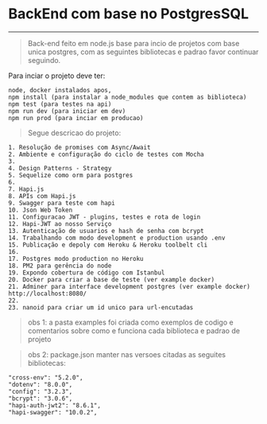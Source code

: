 # BackEnd com base no PostgresSQL
--------------------------------------------------
>Back-end feito em node.js base para incio de projetos com base unica postgres, com as seguintes bibliotecas e padrao favor continuar seguindo. 

Para inciar o projeto deve ter: 

    node, docker instalados apos,
    npm install (para instalar a node_modules que contem as biblioteca)
    npm test (para testes na api)
    npm run dev (para iniciar em dev)
    npm run prod (para inciar em producao)
   
>Segue descricao do projeto:
   
    1. Resolução de promises com Async/Await
    2. Ambiente e configuração do ciclo de testes com Mocha
    3. 
    4. Design Patterns - Strategy
    5. Sequelize como orm para postgres
    6. 
    7. Hapi.js 
    8. APIs com Hapi.js
    9. Swagger para teste com hapi
    10. Json Web Token
    11. Configuracao JWT - plugins, testes e rota de login
    12. Hapi-JWT ao nosso Serviço 
    13. Autenticação de usuarios e hash de senha com bcrypt
    14. Trabalhando com modo development e production usando .env
    15. Publicação e depoly com Heroku & Heroku toolbelt cli
    16. 
    17. Postgres modo production no Heroku
    18. PM2 para gerência do node 
    19. Expondo cobertura de código com Istanbul
    20. Docker para criar a base de teste (ver example docker)
    21. Adminer para interface development postgres (ver example docker) http://localhost:8080/
    22. 
    23. nanoid para criar um id unico para url-encutadas

>obs 1: a pasta examples foi criada como exemplos de
codigo e comentarios sobre como e funciona cada biblioteca e padrao de projeto

>obs 2: package.json manter nas versoes citadas as seguites bibliotecas:

    "cross-env": "5.2.0",
    "dotenv": "8.0.0",
    "config": "3.2.3",
    "bcrypt": "3.0.6",
    "hapi-auth-jwt2": "8.6.1",
    "hapi-swagger": "10.0.2",